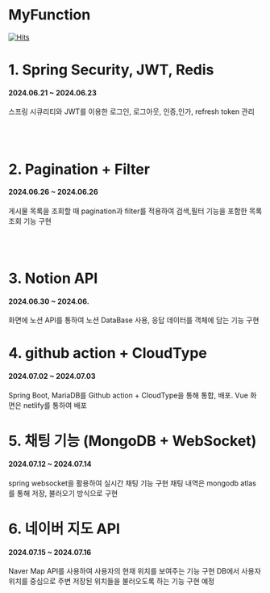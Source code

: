 # MyFunction
[![Hits](https://hits.seeyoufarm.com/api/count/incr/badge.svg?url=https%3A%2F%2Fgithub.com%2Fdaersh%2FMyFunction&count_bg=%2379C83D&title_bg=%23555555&icon=&icon_color=%23E7E7E7&title=hits&edge_flat=false)](https://hits.seeyoufarm.com)

# 1. Spring Security, JWT, Redis
#### 2024.06.21 ~ 2024.06.23
스프링 시큐리티와 JWT를 이용한 로그인, 로그아웃, 인증,인가, refresh token 관리

<br>
<br>

# 2. Pagination + Filter
#### 2024.06.26 ~ 2024.06.26
게시물 목록을 조회할 때 pagination과 filter를 적용하여 검색,필터 기능을 포함한 목록 조회 기능 구현

<br><br>

# 3. Notion API 
#### 2024.06.30 ~ 2024.06. 
화면에 노션 API를 통하여 노션 DataBase 사용, 응답 데이터를 객체에 담는 기능 구현

# 4. github action + CloudType
#### 2024.07.02 ~ 2024.07.03
Spring Boot, MariaDB를 Github action + CloudType을 통해 통합, 배포.
Vue 화면은 netlify를 통하여 배포

# 5. 채팅 기능 (MongoDB + WebSocket)
#### 2024.07.12 ~ 2024.07.14
spring websocket을 활용하여 실시간 채팅 기능 구현
채팅 내역은 mongodb atlas를 통해 저장, 불러오기 방식으로 구현 

# 6. 네이버 지도 API 
#### 2024.07.15 ~ 2024.07.16
Naver Map API를 사용하여 사용자의 현재 위치를 보여주는 기능 구현
DB에서 사용자 위치를 중심으로 주변 저장된 위치들을 불러오도록 하는 기능 구현 예정
